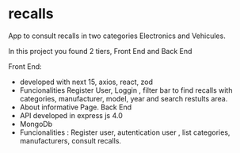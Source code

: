 # recalls
App to consult recalls in two categories Electronics and Vehicules.

In this project you found 2 tiers, Front End and Back End

Front End:
* developed with next 15, axios, react, zod
* Funcionalities Register User, Loggin , filter bar to find recalls with categories, manufacturer, model, year and search restults area.
* About informative Page.
Back End 
* API developed in  express js 4.0
* MongoDb 
* Funcionalities : Register user, autentication user , list categories, manufacturers, consult recalls.
